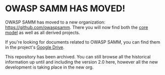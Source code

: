 # OWASP SAMM HAS MOVED!

OWASP SAMM has moved to a new organization: https://github.com/owaspsamm. There you will now find both the [core model](https://github.com/owaspsamm/core) as well as all derived projects. 

If you're looking for documents related to OWASP SAMM, you can find them in the project's [Google Drive](https://drive.google.com/drive/folders/0ABxHAwRHSNR0Uk9PVA).

This repository has been archived. You can still browse all the historical information up until and including the version 2.0 here, however all the new development is taking place in the new org.

